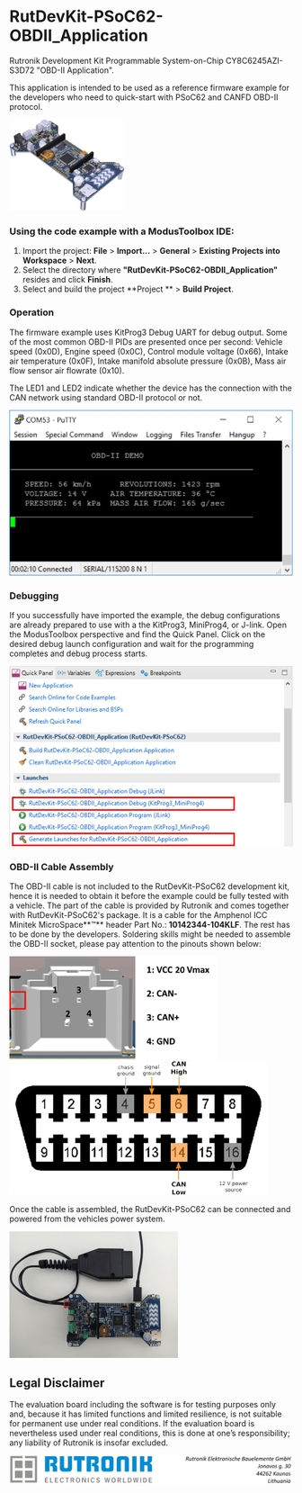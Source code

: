 # RutDevKit-PSoC62-OBDII_Application

Rutronik Development Kit Programmable System-on-Chip CY8C6245AZI-S3D72 "OBD-II Application". 

This application is intended to be used as a reference firmware example for the developers who need to quick-start with PSoC62 and CANFD OBD-II protocol.

 <img src="images/rutdevkit_model.png" style="zoom:20%;" />

### Using the code example with a ModusToolbox IDE:

1. Import the project: **File** > **Import...** > **General** > **Existing Projects into Workspace** > **Next**.
2. Select the directory where **"RutDevKit-PSoC62-OBDII_Application"** resides and click  **Finish**.
3. Select and build the project **Project ** > **Build Project**.

### Operation

The firmware example uses KitProg3 Debug UART for debug output. Some of the most common OBD-II PIDs are presented once per second: Vehicle speed (0x0D), Engine speed (0x0C), Control module voltage (0x66), Intake air temperature (0x0F), Intake manifold absolute pressure (0x0B), Mass air flow sensor air flowrate (0x10). 

The LED1 and LED2 indicate whether the device has the connection with the CAN network using standard OBD-II  protocol or not.

<img src="images/debug_output.png" style="zoom:100%;" />

### Debugging

If you successfully have imported the example, the debug configurations are already prepared to use with a the KitProg3, MiniProg4, or J-link. Open the ModusToolbox perspective and find the Quick Panel. Click on the desired debug launch configuration and wait for the programming completes and debug process starts.

<img src="images/debug_launch.png" style="zoom:100%;" />

### OBD-II Cable Assembly

The OBD-II cable is not included to the RutDevKit-PSoC62 development kit, hence it is needed to obtain it before the example could be fully tested with a vehicle. The part of the cable is provided by Rutronik and comes together with RutDevKit-PSoC62's package. It is a cable for the Amphenol ICC Minitek MicroSpace**™** header Part No.: **10142344-104KLF**. The rest has to be done by the developers. Soldering skills might be needed to assemble the OBD-II socket, please pay attention to the pinouts shown below:

<img src="images/CAN_pinout.png" style="zoom:70%;" /> <img src="images/obd2_socket.png" style="zoom:50%;" />

Once the cable is assembled, the RutDevKit-PSoC62 can be connected and powered from the vehicles power system.  

<img src="images/obd2_cable.png" style="zoom:50%;" />

## Legal Disclaimer

The evaluation board including the software is for testing purposes only and, because it has limited functions and limited resilience, is not suitable for permanent use under real conditions. If the evaluation board is nevertheless used under real conditions, this is done at one’s responsibility; any liability of Rutronik is insofar excluded. 

<img src="images/rutronik_origin_kaunas.png" style="zoom:50%;" />



